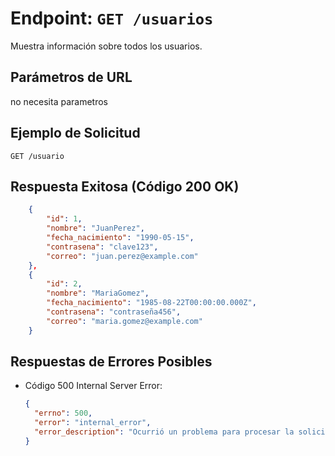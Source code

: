 # Endpoint: `GET /usuarios`

Muestra información sobre todos los usuarios.

## Parámetros de URL
no necesita parametros 

## Ejemplo de Solicitud
```http
GET /usuario
```

## Respuesta Exitosa (Código 200 OK)
```json
    {
        "id": 1,
        "nombre": "JuanPerez",
        "fecha_nacimiento": "1990-05-15",
        "contrasena": "clave123",
        "correo": "juan.perez@example.com"
    },
    {
        "id": 2,
        "nombre": "MariaGomez",
        "fecha_nacimiento": "1985-08-22T00:00:00.000Z",
        "contrasena": "contraseña456",
        "correo": "maria.gomez@example.com"
    }
```

## Respuestas de Errores Posibles
- Código 500 Internal Server Error:
  ```json
  {
    "errno": 500,
    "error": "internal_error",
    "error_description": "Ocurrió un problema para procesar la solicitud"
  }
  ``` 
